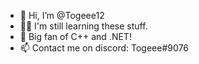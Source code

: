 - 👋 Hi, I’m @Togeee12
- 👨‍🏫 I'm still learning these stuff.
- 💽 Big fan of C++ and .NET!
- 📫 Contact me on discord: Togeee#9076
<!---
Togeee12/Togeee12 is a ✨ special ✨ repository because its `README.md` (this file) appears on your GitHub profile.
You can click the Preview link to take a look at your changes.
--->
